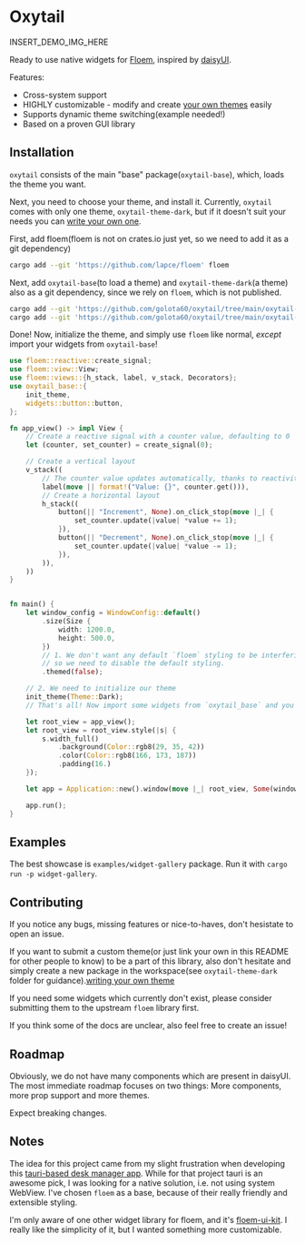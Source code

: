 # Oxytail

INSERT_DEMO_IMG_HERE

Ready to use native widgets for [Floem](https://github.com/lapce/floem), inspired by [daisyUI](https://daisyui.com/components/button/).

Features:
 - Cross-system support
 - HIGHLY customizable - modify and create [your own themes](YOUR_OWN_THEME.md) easily
 - Supports dynamic theme switching(example needed!)
 - Based on a proven GUI library

## Installation

`oxytail` consists of the main "base" package(`oxytail-base`), which, loads the theme you want.

Next, you need to choose your theme, and install it. Currently, `oxytail` comes with only one theme, `oxytail-theme-dark`, but if it doesn't suit your needs you can [write your own one](YOUR_OWN_THEME.md).

First, add floem(floem is not on crates.io just yet, so we need to add it as a git dependency)

```sh
cargo add --git 'https://github.com/lapce/floem' floem
```

Next,  add `oxytail-base`(to load a theme) and `oxytail-theme-dark`(a theme) also as a git dependency, since we rely on `floem`, which is not published.

```sh
cargo add --git 'https://github.com/golota60/oxytail/tree/main/oxytail-base' oxytail-base
cargo add --git 'https://github.com/golota60/oxytail/tree/main/oxytail-theme-dark' oxytail-theme-dark
```

Done! Now, initialize the theme, and simply use `floem` like normal, *except* import your widgets from `oxytail-base`!

```rs
use floem::reactive::create_signal;
use floem::view::View;
use floem::views::{h_stack, label, v_stack, Decorators};
use oxytail_base::{
    init_theme,
    widgets::button::button,
};

fn app_view() -> impl View {
    // Create a reactive signal with a counter value, defaulting to 0
    let (counter, set_counter) = create_signal(0);

    // Create a vertical layout
    v_stack((
        // The counter value updates automatically, thanks to reactivity
        label(move || format!("Value: {}", counter.get())),
        // Create a horizontal layout
        h_stack((
            button(|| "Increment", None).on_click_stop(move |_| {
                set_counter.update(|value| *value += 1);
            }),
            button(|| "Decrement", None).on_click_stop(move |_| {
                set_counter.update(|value| *value -= 1);
            }),
        )),
    ))
}


fn main() {
    let window_config = WindowConfig::default()
        .size(Size {
            width: 1200.0,
            height: 500.0,
        })
        // 1. We don't want any default `floem` styling to be interfering with ours,
        // so we need to disable the default styling.
        .themed(false);

    // 2. We need to initialize our theme
    init_theme(Theme::Dark);
    // That's all! Now import some widgets from `oxytail_base` and you're using oxytail!

    let root_view = app_view();
    let root_view = root_view.style(|s| {
        s.width_full()
            .background(Color::rgb8(29, 35, 42))
            .color(Color::rgb8(166, 173, 187))
            .padding(16.)
    });

    let app = Application::new().window(move |_| root_view, Some(window_config));

    app.run();
}

```

## Examples

The best showcase is `examples/widget-gallery` package. Run it with `cargo run -p widget-gallery`.

## Contributing

If you notice any bugs, missing features or nice-to-haves, don't hesistate to open an issue.

If you want to submit a custom theme(or just link your own in this README for other people to know) to be a part of this library, also don't hesitate and simply create a new package in the workspace(see `oxytail-theme-dark` folder for guidance).[writing your own theme](YOUR_OWN_THEME.md)

If you need some widgets which currently don't exist, please consider submitting them to the upstream `floem` library first.

If you think some of the docs are unclear, also feel free to create an issue!


## Roadmap

Obviously, we do not have many components which are present in daisyUI. The most immediate roadmap focuses on two things: More components, more prop support and more themes.

Expect breaking changes.

## Notes

The idea for this project came from my slight frustration when developing this [tauri-based desk manager app](https://github.com/golota60/trayasen). While for that project tauri is an awesome pick, I was looking for a native solution, i.e. not using system WebView. I've chosen `floem` as a base, because of their really friendly and extensible styling.

I'm only aware of one other widget library for floem, and it's [floem-ui-kit](https://github.com/pieterdd/floem-ui-kit). I really like the simplicity of it, but I wanted something more customizable.


